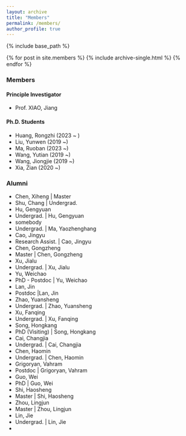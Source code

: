 ```yaml
---
layout: archive
title: "Members"
permalink: /members/
author_profile: true
---
```


{% include base_path %}


{% for post in site.members %}
  {% include archive-single.html %}
{% endfor %}

### Members

#### Principle Investigator

* Prof. XIAO, Jiang

#### Ph.D. Students

* Huang, Rongzhi (2023 ~ )
* Liu, Yunwen (2019 ~)
* Ma, Ruoban (2023 ~)
* Wang, Yutian (2019 ~)
* Wang, Jiongjie (2019 ~)
* Xia, Zian (2020 ~)

### Alumni

* Chen, Xiheng | Master 
* Shu, Chang | Undergrad. 
* Hu, Gengyuan
* Undergrad. | Hu, Gengyuan
* somebody
* Undergrad. | Ma, Yaozhenghang
* Cao, Jingyu
* Research Assist. | Cao, Jingyu
* Chen, Gongzheng
* Master | Chen, Gongzheng
* Xu, Jialu
* Undergrad. | Xu, Jialu
* Yu, Weichao
* PhD - Postdoc | Yu, Weichao
* Lan, Jin
* Postdoc |Lan, Jin
* Zhao, Yuansheng
* Undergrad. | Zhao, Yuansheng
* Xu, Fanqing
* Undergrad. | Xu, Fanqing
* Song, Hongkang
* PhD (Visiting) | Song, Hongkang
* Cai, Changjia
* Undergrad. | Cai, Changjia
* Chen, Haomin
* Undergrad. | Chen, Haomin
* Grigoryan, Vahram
* Postdoc | Grigoryan, Vahram
* Guo, Wei
* PhD | Guo, Wei
* Shi, Haosheng
* Master | Shi, Haosheng
* Zhou, Lingjun
* Master | Zhou, Lingjun
* Lin, Jie
* Undergrad. | Lin, Jie
* 